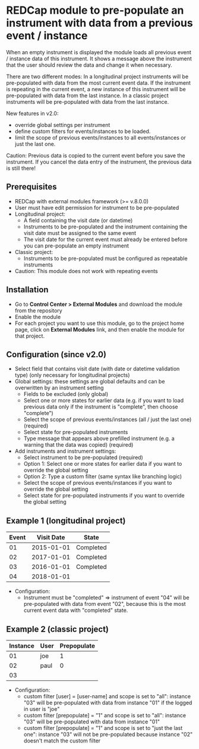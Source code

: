 # REDCap module to pre-populate an instrument with data from a previous event / instance
When an empty instrument is displayed the module loads all previous event / instance data of this instrument. It shows a message above the instrument that the user should review the data and change it when necessary.   

There are two different modes:
In a longitudinal project instruments will be pre-populated with data from the most current event data. If the instrument is repeating in the current event, a new instance of this instrument will be pre-populated with data from the last instance.
In a classic project instruments will be pre-populated with data from the last instance.

New features in v2.0:
- override global settings per instrument
- define custom filters for events/instances to be loaded. 
- limit the scope of previous events/instances to all events/instances or just the last one.

Caution: Previous data is copied to the current event before you save the instrument. If you cancel the data entry of the instrument, the previous data is still there!
 
## Prerequisites
- REDCap with external modules framework (>= v.8.0.0)
- User must have edit permission for instrument to be pre-populated
- Longitudinal project:
  - A field containing the visit date (or datetime)
  - Instruments to be pre-populated and the instrument containing the visit date must be assigned to the same event  
  - The visit date for the current event must already be entered before you can pre-populate an empty instrument
- Classic project:
  - Instruments to be pre-populated must be configured as repeatable instruments  
- Caution: This module does not work with repeating events  

## Installation
- Go to **Control Center > External Modules** and download the module from the repository
- Enable the module
- For each project you want to use this module, go to the project home page, click on **External Modules** link, and then enable the module for that project.

## Configuration (since v2.0)
- Select field that contains visit date (with date or datetime validation type) (only necessary for longitudinal projects)
- Global settings: these settings are global defaults and can be overwritten by an instrument setting
  -  Fields to be excluded (only global)
  -  Select one or more states for earlier data (e.g. if you want to load previous data only if the instrument is "complete", then choose "complete") 
  -  Select the scope of previous events/instances (all / just the last one) (required)
  -  Select state for pre-populated instruments 
  -  Type message that appears above prefilled instrument (e.g. a warning that the data was copied) (required)
- Add instruments and instrument settings:
  -  Select instrument to be pre-populated (required)
  -  Option 1: Select one or more states for earlier data if you want to override the global setting 
  -  Option 2: Type a custom filter (same syntax like branching logic)  
  -  Select the scope of previous events/instances if you want to override the global setting
  -  Select state for pre-populated instruments if you want to override the global setting


## Example 1 (longitudinal project)

| Event | Visit Date | State |
| --- | --- | --- |
| 01 | 2015-01-01 | Completed |
| 02 | 2017-01-01 | Completed |
| 03 | 2016-01-01 | Completed |
| 04 | 2018-01-01 |  |

- Configuration: 
  - Instrument must be "completed" => instrument of event "04" will be pre-populated with data from event "02", because this is the most current event data with "completed" state.
  
## Example 2 (classic project)

| Instance | User | Prepopulate |
| --- | --- | --- |
| 01 | joe | 1 |
| 02 | paul | 0 |
| 03 |  |  |

- Configuration: 
   - custom filter [user] = [user-name] and scope is set to "all": instance "03" will be pre-populated with data from instance "01" if the logged in user is "joe"
   - custom filter [prepopulate] = "1" and scope is set to "all": instance "03" will be pre-populated with data from instance "01"
   - custom filter [prepopulate] = "1" and scope is set to "just the last one": instance "03" will not be pre-populated because instance "02" doesn't match the custom filter